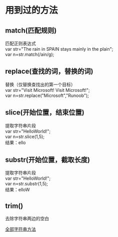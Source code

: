 # 用到过的方法
## match(匹配规则)
匹配正则表达式  
var str="The rain in SPAIN stays mainly in the plain";  
var n=str.match(/ain/g);  
## replace(查找的词，替换的词)
替换（仅替换查找出的第一个目标）  
var str="Visit Microsoft! Visit Microsoft!";  
var n=str.replace("Microsoft","Runoob");  
## slice(开始位置，结束位置)
提取字符串片段  
var str="HelloWorld!";  
var n=str.slice(1,5);  
结果：ello  
## substr(开始位置，截取长度)
提取字符串片段  
var str="HelloWorld!";  
var n=str.substr(1,5);  
结果：elloW  
## trim()
去除字符串两边的空白

<a href='https://www.runoob.com/jsref/jsref-obj-string.html'>全部字符串方法</a>